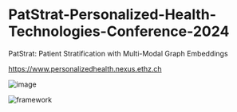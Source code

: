 # PatStrat-Personalized-Health-Technologies-Conference-2024
PatStrat: Patient Stratification with Multi-Modal Graph Embeddings

https://www.personalizedhealth.nexus.ethz.ch


![image](https://github.com/Surabhivj/PatStrat-Personalized-Health-Technologies-Conference-2024/assets/47250394/cc54a02d-fd62-4d13-9c0d-1ad27bf4f432)

![framework](https://github.com/user-attachments/assets/0365e02a-753f-4877-a283-5aded27f1bcc)
